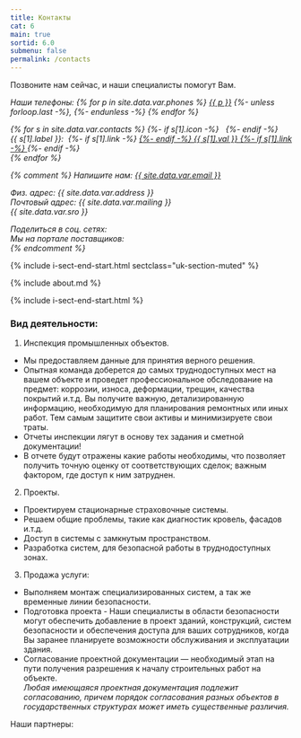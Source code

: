 ```yaml
---
title: Контакты
cat: 6
main: true
sortid: 6.0
submenu: false
permalink: /contacts
---
```


Позвоните нам сейчас, и наши специалисты помогут Вам.
<address>
<span uk-icon="receiver" class="uk-text-primary"></span> Наши телефоны:
{% for p in site.data.var.phones %}
    <a href="tel:{{ p }}">{{ p }}</a>
    {%- unless forloop.last -%},&#32;{%- endunless -%}
{% endfor %}<br/>

{% for s in site.data.var.contacts %}
    {%- if s[1].icon -%}
        <span uk-icon="{{ s[1].icon }}" class="uk-text-primary"></span>&nbsp;
    {%- endif -%}    
    {{ s[1].label }}:&nbsp;
    {%- if s[1].link -%}
        <a href="{{ s[1].link }}" target="_blank">
    {%- endif -%}
    {{ s[1].val }}
    {%- if s[1].link -%}
        </a>
    {%- endif -%}
    <br/>
{% endfor %}

{% comment %}
<span uk-icon="commenting" class="uk-text-primary"></span> Напишите нам: <a href="mailto:{{ site.data.var.email }}">{{ site.data.var.email }}</a><br/>


<span uk-icon="location" class="uk-text-primary"></span>Физ. адрес:  {{ site.data.var.address }} <br/>
<span uk-icon="mail" class="uk-text-primary"></span>Почтовый адрес: {{ site.data.var.mailing }} <br/>
<span uk-icon="info" class="uk-text-primary"></span> {{ site.data.var.sro }} <br/>

<span uk-icon="social" class="uk-text-primary"></span>Поделиться в соц. сетях: <br/>
<span uk-icon="link" class="uk-text-primary"></span>Мы на портале поставщиков: <br/>
{% endcomment %}
</address>

{% include i-sect-end-start.html sectclass="uk-section-muted" %}

{% include about.md %}

{% include i-sect-end-start.html %}

### Вид деятельности:
1.	Инспекция промышленных объектов.  
-    Мы предоставляем данные для принятия верного решения.   
-    Опытная команда доберется до самых труднодоступных мест на вашем объекте и проведет профессиональное обследование на предмет: коррозии, износа, деформации, трещин, качества покрытий и.т.д. Вы получите важную, детализированную информацию, необходимую для планирования ремонтных или иных работ. Тем самым защитите свои активы и минимизируете свои траты.  
-    Отчеты инспекции лягут в основу тех задания и сметной документации!  
-    В отчете будут отражены какие работы необходимы, что позволяет получить точную оценку от соответствующих сделок; важным фактором, где доступ к ним затруднен.

2.	Проекты.  
-    Проектируем стационарные страховочные системы.
-    Решаем общие проблемы, такие как диагностик кровель, фасадов и.т.д.
-    Доступ в системы с замкнутым пространством.
-    Разработка систем, для безопасной работы в труднодоступных зонах.

3.	Продажа услуги:     
-    Выполняем монтаж специализированных систем, а так же временные линии безопасности.  
-    Подготовка проекта - Наши специалисты в области безопасности могут обеспечить добавление в проект зданий, конструкций, систем безопасности и обеспечения доступа для ваших сотрудников, когда Вы заранее планируете возможности обслуживания и эксплуатации здания.  
-    Согласование проектной документации — необходимый этап на пути получения разрешения к началу строительных работ на объекте.  
    *Любая имеющаяся проектная документация подлежит согласованию, причем порядок согласования разных объектов в государственных структурах может иметь существенные различия.* 

Наши партнеры:

